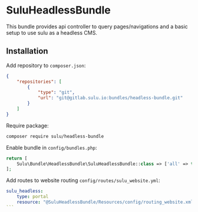 # SuluHeadlessBundle

This bundle provides api controller to query pages/navigations and a basic setup to use sulu as a headless CMS.

## Installation

Add repository to `composer.json`:

```json
{
    "repositories": [
        {
            "type": "git",
            "url": "git@gitlab.sulu.io:bundles/headless-bundle.git"
        }
    ]
}
```

Require package:

```bash
composer require sulu/headless-bundle
```

Enable bundle in `config/bundles.php`:

```php
return [
    Sulu\Bundle\HeadlessBundle\SuluHeadlessBundle::class => ['all' => true],
];
```

Add routes to website routing `config/routes/sulu_website.yml`:

````yaml
sulu_headless:
    type: portal
    resource: "@SuluHeadlessBundle/Resources/config/routing_website.xml"
```
